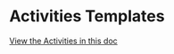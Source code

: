 # Activities Templates

[View the Activities in this doc](https://docs.google.com/document/d/1_pjpRTq5fNKvQGfoz9xWoUQLLpk2f-NiwkMVmeJzSl4/edit?usp=sharing)
